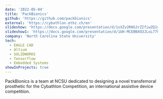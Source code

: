 ```yaml
---
date: '2022-05-04'
title: 'PackBionics'
github: 'https://github.com/packbionics'
external: 'https://cybathlon.ethz.ch/en'
slideshow: 'https://docs.google.com/presentation/d/1sXZv2R0GJrZIfiwZQ1yhLFEU32j91KJk/'
slideshow1: 'https://docs.google.com/presentation/d/1bH-MCEBNXO3JLoL77CwUzgYNapyrF9CX/'
company: 'North Carolina State University'
tech:
  - EAGLE CAD
  - Altium
  - SOLIDWORKS
  - Tensorflow
  - Embedded Systems
showInProjects: true
---
```


PackBionics is a team at NCSU dedicated to designing a novel transfemoral prosthetic for the Cybathlon Competition, an international assistive device competition.
